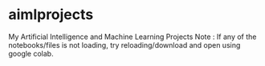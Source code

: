 # aimlprojects
My Artificial Intelligence and Machine Learning Projects
Note : If any of the notebooks/files is not loading, try reloading/download and open using google colab.
